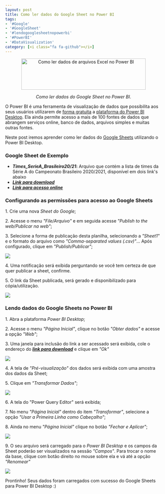 ```yaml
---
layout: post
title: Como ler dados do Google Sheet no Power BI
tags:
- '#Google'
- '#GoogleSheet'
- '#lendogooglesheetnopowerbi'
- '#PowerBI'
- '#DataVisualization'
category: [<i class="fa fa-github"></i>]
---
```


<div style="text-align:center">
<p><img src="https://raw.githubusercontent.com/mateusbtlopes/mateusbtlopes.github.io/master/_posts/img/LendoGoogleShets1.png" alt="Como ler dados de arquivos Excel no Power BI" height="100" width="400"/></p>
</div>

<div style="text-align:center">
<p><i>Como ler dados do Google Sheet no Power BI</i>.</p>
</div>

<p>O Power BI é uma ferramenta de visualização de dados que possibilita aos seus usuários utilizarem de <a href="https://mateusbtlopes.github.io/descubra-quanto-custa-o-power-bi-para-voc%C3%AA-ou-sua-empresa" target="_blank">forma gratuita</a> a <a href="https://mateusbtlopes.github.io/conheca-as-plataformas-do-power-bi" target="_blank">plataforma do Power BI Desktop</a>. Ela ainda permite acesso a mais de 100 fontes de dados que abrangem serviços online, banco de dados, arquivos simples e muitas outras fontes. </p>

<p>Neste post iremos aprender como ler dados do <a href="https://docs.google.com/spreadsheets/" target="_blank">Google Sheets</a> utilizando o Power BI Desktop.</p>

<h3 id="heading3">Google Sheet de Exemplo</h3>

<ul>
<li><strong><i>Times_SerieA_Brasileiro20/21</i>:</strong> Arquivo que contém a lista de times da Série A do Campeonato Brasileiro 2020/2021, disponível em dois link's abaixo</li>
<li><a href="https://github.com/mateusbtlopes/ArquivosParaPowerBI" target="_blank"><strong><i>Link para download</i></strong></a></li>
<li><a href="https://docs.google.com/spreadsheets/d/1XRQD4ypljtdaLH66yARIgPCrP_incjLUnqBdarumOf8/edit?usp=sharing" target="_blank"><strong><i>Link para acesso online</i></strong></a></li>
</ul>

<h3 id="heading3">Configurando as permissões para acesso ao Google Sheets</h3>

<p>1. Crie uma nova <i>Sheet do Google</i>;</p>

<p>2. Acesse o menu <i>"File/Arquivo"</i> e em seguida acesse <i>"Publish to the web/Publicar na web"</i>;</p>

<p>3. Selecione a forma de publicação desta planilha, selecionando a <i>"Sheet1"</i> e o formato do arquivo como <i>"Comma-separated values (.csv)"</i>... Após configurado, clique em <i>"Publish/Publicar"</i>;</p>

<p><img src="https://raw.githubusercontent.com/mateusbtlopes/mateusbtlopes.github.io/master/_posts/img/LendoGoogleShets2.png"/></p>

<p>4. Uma notificação será exibida perguntando se você tem certeza de que quer publicar a sheet, confirme.</p>

<p>5. O link da Sheet publicada, será gerado e disponibilizado para cópia/utilização.</p>

<p><img src="https://raw.githubusercontent.com/mateusbtlopes/mateusbtlopes.github.io/master/_posts/img/LendoGoogleShets3.png"/></p>

<h3 id="heading3">Lendo dados do Google Sheets no Power BI</h3>

<p>1. Abra a plataforma <i>Power BI Desktop</i>;</p>

<p>2. Acesse o menu <i>"Página Inicial"</i>, clique no botão <i>"Obter dados"</i> e acesse a opção <i>"Web"</i>;</p>

<p>3. Uma janela para inclusão do link a ser acessado será exibida, cole o endereço do <a href="https://github.com/mateusbtlopes/ArquivosParaPowerBI" target="_blank"><strong><i>link para download</i></strong></a> e clique em <i>"Ok"</i></p>

<p><img src="https://raw.githubusercontent.com/mateusbtlopes/mateusbtlopes.github.io/master/_posts/img/LendoGoogleShets4.png"/></p>

<p>4. A tela de <i>"Pré-visualização"</i> dos dados será exibida com uma amostra dos dados da Sheet;</p>

<p>5. Clique em <i>"Transformar Dados"</i>;</p>

<p><img src="https://raw.githubusercontent.com/mateusbtlopes/mateusbtlopes.github.io/master/_posts/img/LendoGoogleShets5.png"/></p>

<p>6. A tela do "Power Query Editor" será exibida;</p>

<p>7. No menu <i>"Página Inicial"</i> dentro do item <i>"Transformar"</i>, selecione a opção <i>"Usar a Primeira Linha como Cabeçalho"</i>;</p>

<p>8. Ainda no menu <i>"Página Inicial"</i> clique no botão <i>"Fechar e Aplicar"</i>;</p>

<p><img src="https://raw.githubusercontent.com/mateusbtlopes/mateusbtlopes.github.io/master/_posts/img/LendoGoogleShets6.png"/></p>

<p>9. O seu arquivo será carregado para o <i>Power BI Desktop</i> e os campos da Sheet poderão ser visualizados na sessão <i>"Campos"</i>. Para trocar o nome da base, clique com botão direito no mouse sobre ela e vá até a opção <i>"Renomear"</i></p>

<p><img src="https://raw.githubusercontent.com/mateusbtlopes/mateusbtlopes.github.io/master/_posts/img/LendoGoogleShets7.png"/></p>

<p>Prontinho! Seus dados foram carregados com sucesso do Google Sheets para Power BI Desktop :)</p>